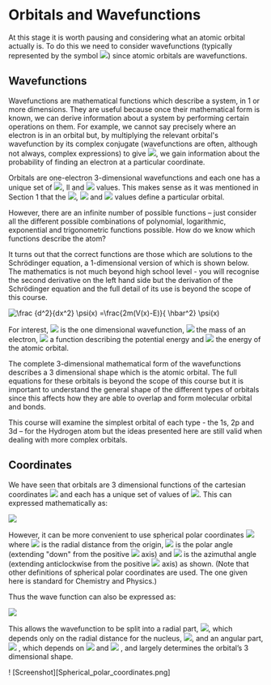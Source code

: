 # Orbitals and Wavefunctions

At this stage it is worth pausing and considering what an atomic orbital actually is. To do this we need to consider wavefunctions (typically represented by the symbol <img src="https://render.githubusercontent.com/render/math?math=\psi ">) 
since atomic orbitals are wavefunctions. 

## Wavefunctions

Wavefunctions are mathematical functions which describe a system, in 1 or more dimensions. They are useful because once their mathematical form is known, we can derive information about a system by performing certain operations on them. For example, we cannot say precisely where an electron is in an orbital but, by multiplying the relevant orbital's wavefunction by its complex conjugate (wavefunctions are often, although not always, complex expressions) to give <img src="https://render.githubusercontent.com/render/math?math=|\psi|^2">, we gain information about the probability of finding an electron at a particular coordinate.

Orbitals are one-electron 3-dimensional wavefunctions and each one has a unique set of <img src="https://render.githubusercontent.com/render/math?math=n">, ll and <img src="https://render.githubusercontent.com/render/math?math=m_l"> values. This makes sense as it was mentioned in Section 1 that the <img src="https://render.githubusercontent.com/render/math?math=n">, <img src="https://render.githubusercontent.com/render/math?math=l"> and <img src="https://render.githubusercontent.com/render/math?math=m_l"> values define a particular orbital. 

However, there are an infinite number of possible functions – just consider all the different possible combinations of polynomial, logarithmic, exponential and trigonometric functions possible. How do we know which functions describe the atom?
 
It turns out that the correct functions are those which are solutions to the Schrödinger equation, a 1-dimensional version of which is shown below. The mathematics is not much beyond high school level - you will recognise the second derivative on the left hand side but the derivation of the Schrödinger equation and the full detail of its use is beyond the scope of this course.

![\frac {d^2}{dx^2} \psi(x) =\frac{2m(V(x)-E)}{ \hbar^2} \psi(x)  ](https://render.githubusercontent.com/render/math?math=%5Cfrac%20%7Bd%5E2%7D%7Bdx%5E2%7D%20%5Cpsi(x)%20%3D%5Cfrac%7B2m(V(x)-E)%7D%7B%20%5Chbar%5E2%7D%20%5Cpsi(x)%20%20)


For interest, <img src="https://render.githubusercontent.com/render/math?math=\psi (x)">  is the one dimensional wavefunction, <img src="https://render.githubusercontent.com/render/math?math=m"> the mass of an electron, <img src="https://render.githubusercontent.com/render/math?math=V(x)"> a function describing the potential energy and <img src="https://render.githubusercontent.com/render/math?math=E"> the energy of the atomic orbital. 


The complete 3-dimensional mathematical form of the wavefunctions describes a 3 dimensional shape which is the atomic orbital. The full equations for these orbitals is beyond the scope of this course but it is important to understand the general shape of the different types of orbitals since this affects how they are able to overlap and form molecular orbital and bonds. 

This course will examine the simplest orbital of each type - the 1s, 2p and 3d – for the Hydrogen atom but the ideas presented here are still valid when dealing with more complex orbitals. 

## Coordinates
We have seen that orbitals are 3 dimensional functions of the cartesian coordinates <img src="https://render.githubusercontent.com/render/math?math=x,y,z"> and each has a unique set of values of <img src="https://render.githubusercontent.com/render/math?math=n, l, m_l, m_s">. This can expressed mathematically as: 

<img src="https://render.githubusercontent.com/render/math?math=\psi_{n,l,m_l,m_s}(x,y,z)">

However, it can be more convenient to use spherical polar coordinates <img src="https://render.githubusercontent.com/render/math?math=r,\theta,\phi"> where <img src="https://render.githubusercontent.com/render/math?math=r"> is the radial distance from the origin,  <img src="https://render.githubusercontent.com/render/math?math=\theta"> is the polar angle (extending "down" from the positive <img src="https://render.githubusercontent.com/render/math?math=z"> axis) and <img src="https://render.githubusercontent.com/render/math?math=\phi"> is the azimuthal angle (extending anticlockwise from the positive <img src="https://render.githubusercontent.com/render/math?math=x"> axis) as shown. (Note that other definitions of spherical polar coordinates are used. The one given here is standard for Chemistry and Physics.)  

Thus the wave function can also be expressed as: 

<img src="https://render.githubusercontent.com/render/math?math=\psi_{n,l,m_l,m_s}(r,θ,ϕ)">

This allows the wavefunction to be split into a radial part, <img src="https://render.githubusercontent.com/render/math?math=R">, which depends only on the radial distance for the nucleus, <img src="https://render.githubusercontent.com/render/math?math=r">, and an angular part, <img src="https://render.githubusercontent.com/render/math?math=Y">
, which depends on <img src="https://render.githubusercontent.com/render/math?math=\theta">
 and <img src="https://render.githubusercontent.com/render/math?math=\phi">
, and largely determines the orbital’s 3 dimensional shape.

! [Screenshot][Spherical_polar_coordinates.png]


